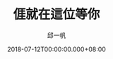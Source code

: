 ---
issue: 283
title: 𠊎就在這位等你
author: 邱一帆
language: 四縣
date: 2018-07-12T00:00:00.000+08:00
topic: 抒懷
difficulty: 2
wikidata: Q98096163
wikidata_link: https://www.wikidata.org/wiki/Q98096163
---